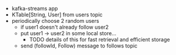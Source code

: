 - kafka-streams app
- KTable[String, User] from users topic
- periodically choose 2 random users
    - if user1 doesn't already follow user2
    - put user1 -> user2 in some local store...
        - TODO details of this for fast retrieval and efficient storage
    - send (followId, Follow) message to follows topic
